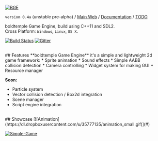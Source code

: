 [![BGE](http://ui.boldtemple.net/p/gaming/img/bge_logo.png?=2)](#)

`version 0.4a` (unstable pre-alpha) /
[Main Web](http://gaming.boldtemple.net/engine/bge/ "boldtemple Game Engine Main web") / 
[Documentation](https://github.com/boldtempleGaming/Engine/wiki "boldtemple Game Engine Documentation") /
[TODO](https://github.com/boldtempleGaming/Engine/wiki/TODO "TODO")



boldtemple Game Engine, build using C++11 and SDL2.
<br/>Cross Platform: `Windows`, `Linux`, `OS X`.
<br/>

[![Build Status](https://travis-ci.org/boldtempleGaming/Engine.svg?branch=master)](https://travis-ci.org/boldtempleGaming/Engine) [![Gitter](https://badges.gitter.im/boldtempleGaming/Engine.svg)](https://gitter.im/boldtempleGaming/Engine?utm_source=badge&utm_medium=badge&utm_campaign=pr-badge)

<br/>
## Features
**boldtemple Game Engine** it's a simple and lightweight 2d game framework:
* Sprite animation
* Sound effects
* Simple AABB collision detection
* Camera controlling
* Widget system for making GUI
* Resource manager
 
**Soon:**
* Particle system
* Vector collision detection / Box2d integration
* Scene manager
* Script engine integration

<br/>
## Showcase
[![Animation](https://dl.dropboxusercontent.com/u/35777135/animation_small.gif)](#)

[![Simple-Game](https://dl.dropboxusercontent.com/u/35777135/Simple-Game-Screenshot.png)](https://github.com/WinPooh32/Simple-Game)

<!-- **boldtemple Game Engine** -->
